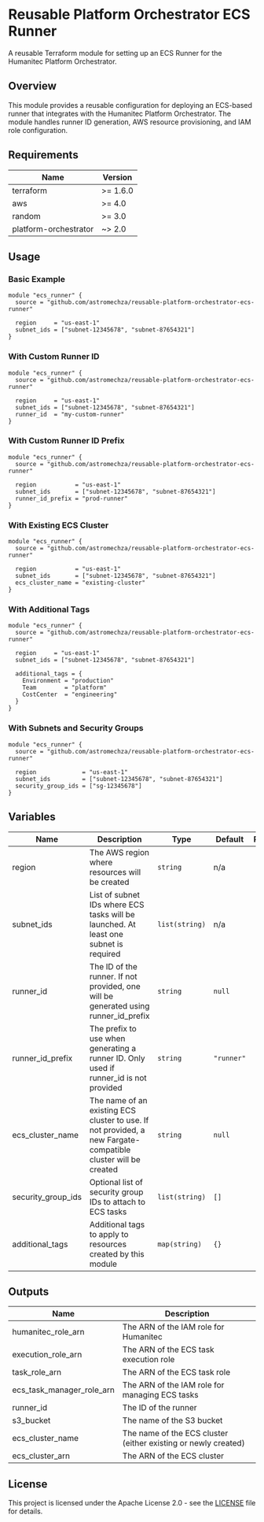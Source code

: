 # Reusable Platform Orchestrator ECS Runner

A reusable Terraform module for setting up an ECS Runner for the Humanitec Platform Orchestrator.

## Overview

This module provides a reusable configuration for deploying an ECS-based runner that integrates with the Humanitec Platform Orchestrator. The module handles runner ID generation, AWS resource provisioning, and IAM role configuration.

## Requirements

| Name | Version |
|------|---------|
| terraform | >= 1.6.0 |
| aws | >= 4.0 |
| random | >= 3.0 |
| platform-orchestrator | ~> 2.0 |

## Usage

### Basic Example

```hcl
module "ecs_runner" {
  source = "github.com/astromechza/reusable-platform-orchestrator-ecs-runner"
  
  region     = "us-east-1"
  subnet_ids = ["subnet-12345678", "subnet-87654321"]
}
```

### With Custom Runner ID

```hcl
module "ecs_runner" {
  source = "github.com/astromechza/reusable-platform-orchestrator-ecs-runner"
  
  region     = "us-east-1"
  subnet_ids = ["subnet-12345678", "subnet-87654321"]
  runner_id  = "my-custom-runner"
}
```

### With Custom Runner ID Prefix

```hcl
module "ecs_runner" {
  source = "github.com/astromechza/reusable-platform-orchestrator-ecs-runner"
  
  region           = "us-east-1"
  subnet_ids       = ["subnet-12345678", "subnet-87654321"]
  runner_id_prefix = "prod-runner"
}
```

### With Existing ECS Cluster

```hcl
module "ecs_runner" {
  source = "github.com/astromechza/reusable-platform-orchestrator-ecs-runner"
  
  region           = "us-east-1"
  subnet_ids       = ["subnet-12345678", "subnet-87654321"]
  ecs_cluster_name = "existing-cluster"
}
```

### With Additional Tags

```hcl
module "ecs_runner" {
  source = "github.com/astromechza/reusable-platform-orchestrator-ecs-runner"
  
  region     = "us-east-1"
  subnet_ids = ["subnet-12345678", "subnet-87654321"]
  
  additional_tags = {
    Environment = "production"
    Team        = "platform"
    CostCenter  = "engineering"
  }
}
```

### With Subnets and Security Groups

```hcl
module "ecs_runner" {
  source = "github.com/astromechza/reusable-platform-orchestrator-ecs-runner"
  
  region             = "us-east-1"
  subnet_ids         = ["subnet-12345678", "subnet-87654321"]
  security_group_ids = ["sg-12345678"]
}
```

## Variables

| Name | Description | Type | Default | Required |
|------|-------------|------|---------|:--------:|
| region | The AWS region where resources will be created | `string` | n/a | yes |
| subnet_ids | List of subnet IDs where ECS tasks will be launched. At least one subnet is required | `list(string)` | n/a | yes |
| runner_id | The ID of the runner. If not provided, one will be generated using runner_id_prefix | `string` | `null` | no |
| runner_id_prefix | The prefix to use when generating a runner ID. Only used if runner_id is not provided | `string` | `"runner"` | no |
| ecs_cluster_name | The name of an existing ECS cluster to use. If not provided, a new Fargate-compatible cluster will be created | `string` | `null` | no |
| security_group_ids | Optional list of security group IDs to attach to ECS tasks | `list(string)` | `[]` | no |
| additional_tags | Additional tags to apply to resources created by this module | `map(string)` | `{}` | no |

## Outputs

| Name | Description |
|------|-------------|
| humanitec_role_arn | The ARN of the IAM role for Humanitec |
| execution_role_arn | The ARN of the ECS task execution role |
| task_role_arn | The ARN of the ECS task role |
| ecs_task_manager_role_arn | The ARN of the IAM role for managing ECS tasks |
| runner_id | The ID of the runner |
| s3_bucket | The name of the S3 bucket |
| ecs_cluster_name | The name of the ECS cluster (either existing or newly created) |
| ecs_cluster_arn | The ARN of the ECS cluster |

## License

This project is licensed under the Apache License 2.0 - see the [LICENSE](LICENSE) file for details.
